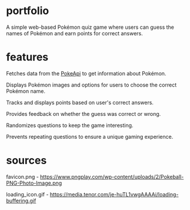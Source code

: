# portfolio
A simple web-based Pokémon quiz game where users can guess the names of Pokémon and earn points for correct answers.

# features
Fetches data from the [PokeApi](https://pokeapi.co) to get information about Pokémon.

Displays Pokémon images and options for users to choose the correct Pokémon name.

Tracks and displays points based on user's correct answers.

Provides feedback on whether the guess was correct or wrong.

Randomizes questions to keep the game interesting.

Prevents repeating questions to ensure a unique gaming experience.

# sources
favicon.png - https://www.pngplay.com/wp-content/uploads/2/Pokeball-PNG-Photo-Image.png

loading_icon.gif - https://media.tenor.com/je-huTL1vwgAAAAi/loading-buffering.gif
